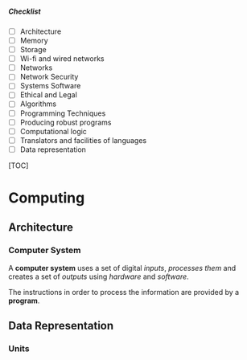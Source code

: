 ##### Checklist

- [ ] Architecture
- [ ] Memory
- [ ] Storage
- [ ] Wi-fi and wired networks
- [ ] Networks
- [ ] Network Security
- [ ] Systems Software
- [ ] Ethical and Legal
- [ ] Algorithms
- [ ] Programming Techniques
- [ ] Producing robust programs
- [ ] Computational logic
- [ ] Translators and facilities of languages
- [ ] Data representation

[TOC]

# Computing

## Architecture

### Computer System

A **computer system** uses a set of digital *inputs*, *processes them* and creates a set of *outputs* using *hardware* and *software*.

The instructions in order to process the information are provided by a **program**.

## Data Representation

### Units


